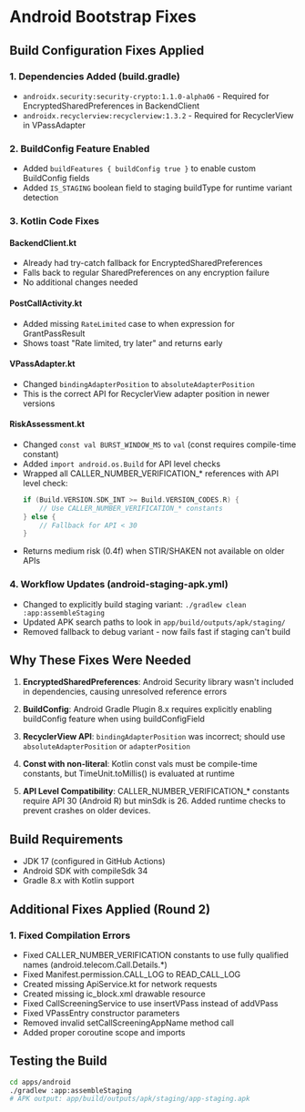 # Android Bootstrap Fixes

## Build Configuration Fixes Applied

### 1. Dependencies Added (build.gradle)
- `androidx.security:security-crypto:1.1.0-alpha06` - Required for EncryptedSharedPreferences in BackendClient
- `androidx.recyclerview:recyclerview:1.3.2` - Required for RecyclerView in VPassAdapter

### 2. BuildConfig Feature Enabled
- Added `buildFeatures { buildConfig true }` to enable custom BuildConfig fields
- Added `IS_STAGING` boolean field to staging buildType for runtime variant detection

### 3. Kotlin Code Fixes

#### BackendClient.kt
- Already had try-catch fallback for EncryptedSharedPreferences
- Falls back to regular SharedPreferences on any encryption failure
- No additional changes needed

#### PostCallActivity.kt
- Added missing `RateLimited` case to when expression for GrantPassResult
- Shows toast "Rate limited, try later" and returns early

#### VPassAdapter.kt  
- Changed `bindingAdapterPosition` to `absoluteAdapterPosition`
- This is the correct API for RecyclerView adapter position in newer versions

#### RiskAssessment.kt
- Changed `const val BURST_WINDOW_MS` to `val` (const requires compile-time constant)
- Added `import android.os.Build` for API level checks
- Wrapped all CALLER_NUMBER_VERIFICATION_* references with API level check:
  ```kotlin
  if (Build.VERSION.SDK_INT >= Build.VERSION_CODES.R) {
      // Use CALLER_NUMBER_VERIFICATION_* constants
  } else {
      // Fallback for API < 30
  }
  ```
- Returns medium risk (0.4f) when STIR/SHAKEN not available on older APIs

### 4. Workflow Updates (android-staging-apk.yml)
- Changed to explicitly build staging variant: `./gradlew clean :app:assembleStaging`
- Updated APK search paths to look in `app/build/outputs/apk/staging/`
- Removed fallback to debug variant - now fails fast if staging can't build

## Why These Fixes Were Needed

1. **EncryptedSharedPreferences**: Android Security library wasn't included in dependencies, causing unresolved reference errors

2. **BuildConfig**: Android Gradle Plugin 8.x requires explicitly enabling buildConfig feature when using buildConfigField

3. **RecyclerView API**: `bindingAdapterPosition` was incorrect; should use `absoluteAdapterPosition` or `adapterPosition`

4. **Const with non-literal**: Kotlin const vals must be compile-time constants, but TimeUnit.toMillis() is evaluated at runtime

5. **API Level Compatibility**: CALLER_NUMBER_VERIFICATION_* constants require API 30 (Android R) but minSdk is 26. Added runtime checks to prevent crashes on older devices.

## Build Requirements
- JDK 17 (configured in GitHub Actions)
- Android SDK with compileSdk 34
- Gradle 8.x with Kotlin support

## Additional Fixes Applied (Round 2)

### 1. Fixed Compilation Errors
- Fixed CALLER_NUMBER_VERIFICATION constants to use fully qualified names (android.telecom.Call.Details.*)
- Fixed Manifest.permission.CALL_LOG to READ_CALL_LOG
- Created missing ApiService.kt for network requests
- Created missing ic_block.xml drawable resource
- Fixed CallScreeningService to use insertVPass instead of addVPass
- Fixed VPassEntry constructor parameters
- Removed invalid setCallScreeningAppName method call
- Added proper coroutine scope and imports

## Testing the Build
```bash
cd apps/android
./gradlew :app:assembleStaging
# APK output: app/build/outputs/apk/staging/app-staging.apk
```
